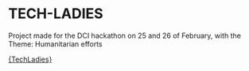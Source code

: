 # TECH-LADIES

Project made for the DCI hackathon on 25 and 26 of February,  with the Theme: Humanitarian efforts

[{TechLadies}](https://vbldra.github.io/WOMEN-IN-TECH-HACKATON/)
